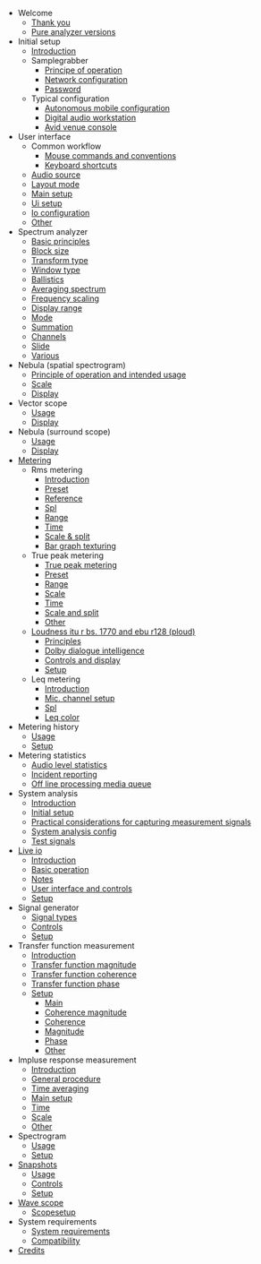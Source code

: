 * Welcome
    * [Thank you](00_Pure_Analyzer_00_Pure_Analyzer.md)
    * [Pure analyzer versions](00_Pure_Analyzer_01_Pure-analyzer-versions.md)
* Initial setup
    * [Introduction](01_Initial_Setup_00_Introduction.md)
    * Samplegrabber
        * [Principe of operation](01_Initial_Setup_01_SampleGrabber_01_Principe_of_operation.md)
        * [Network configuration](01_Initial_Setup_01_SampleGrabber_02_Network_Configuration.md)
        * [Password](01_Initial_Setup_01_SampleGrabber_03_Password.md)
    * Typical configuration
        * [Autonomous mobile configuration](01_Initial_Setup_02_Typical_configuration_01_Autonomous_mobile_configuration.md)
        * [Digital audio workstation](01_Initial_Setup_02_Typical_configuration_02_Digital_audio_workstation.md)
        * [Avid venue console](01_Initial_Setup_02_Typical_configuration_03_Avid_venue_console.md)
* User interface
    * Common workflow
        * [Mouse commands and conventions](02_User_Interface_01_Common_workflow_01_Mouse_commands_and_conventions.md)
        * [Keyboard shortcuts](02_User_Interface_01_Common_workflow_02_Keyboard_shortcuts.md)
    * [Audio source](02_User_Interface_02_Audio_source.md)
    * [Layout mode](02_User_Interface_03_Layout_mode.md)
    * [Main setup](02_User_Interface_04_Main_setup.md)
    * [Ui setup](02_User_Interface_05_UI_setup.md)
    * [Io configuration](02_User_Interface_06_IO_Configuration.md)
    * [Other](02_User_Interface_07_Other.md)
* Spectrum analyzer
    * [Basic principles](03_Spectrum_analyzer_01_Basic_principles.md)
    * [Block size](03_Spectrum_analyzer_02_Block_size.md)
    * [Transform type](03_Spectrum_analyzer_03_Transform_type.md)
    * [Window type](03_Spectrum_analyzer_04_Window_type.md)
    * [Ballistics](03_Spectrum_analyzer_05_Ballistics.md)
    * [Averaging spectrum](03_Spectrum_analyzer_06_Averaging_Spectrum.md)
    * [Frequency scaling](03_Spectrum_analyzer_07_Frequency_scaling.md)
    * [Display range](03_Spectrum_analyzer_08_Display_range.md)
    * [Mode](03_Spectrum_analyzer_09_Mode.md)
    * [Summation](03_Spectrum_analyzer_10_Summation.md)
    * [Channels](03_Spectrum_analyzer_11_Channels.md)
    * [Slide](03_Spectrum_analyzer_12_Slide_Real_time_waterfall_.md)
    * [Various](03_Spectrum_analyzer_13_Various.md)
* Nebula (spatial spectrogram)
    * [Principle of operation and intended usage](04_Nebula_Spatial_Spectrogram_01_Principle_of_operation_and_intended_usage.md)
    * [Scale](04_Nebula_Spatial_Spectrogram_02_Scale.md)
    * [Display](04_Nebula_Spatial_Spectrogram_03_Display.md)
* Vector scope
    * [Usage](05_Vector_scope_01_Usage.md)
    * [Display](05_Vector_scope_02_Display.md)
* Nebula (surround scope)
    * [Usage](06_Nebula_Surround_scope_01_Usage.md)
    * [Display](06_Nebula_Surround_scope_02_Display.md)
* [Metering](07_Metering_00_Metering.md)
    * Rms metering
        * [Introduction](07_Metering_01_RMS_Metering_01_Introduction.md)
        * [Preset](07_Metering_01_RMS_Metering_02_Preset.md)
        * [Reference](07_Metering_01_RMS_Metering_03_Reference.md)
        * [Spl](07_Metering_01_RMS_Metering_04_SPL.md)
        * [Range](07_Metering_01_RMS_Metering_05_Range.md)
        * [Time](07_Metering_01_RMS_Metering_06_Time.md)
        * [Scale & split](07_Metering_01_RMS_Metering_07_Scale_and_split.md)
        * [Bar graph texturing](07_Metering_01_RMS_Metering_08_Bar_Graph_Texturing.md)
    * True peak metering
        * [True peak metering](07_Metering_02_True_peak_metering_00_True_Peak_metering.md)
        * [Preset](07_Metering_02_True_peak_metering_01_Preset.md)
        * [Range](07_Metering_02_True_peak_metering_02_Range.md)
        * [Scale](07_Metering_02_True_peak_metering_03_Scale.md)
        * [Time](07_Metering_02_True_peak_metering_04_Time.md)
        * [Scale and split](07_Metering_02_True_peak_metering_05_Scale_and_split.md)
        * [Other](07_Metering_02_True_peak_metering_06_Other.md)
    * [Loudness itu r bs. 1770 and ebu r128 (ploud)](07_Metering_03_Loudness_ITU-R_BS._1770_and_EBU-R128_PLOUD_00_Loudness_ITU-R_BS._1770_and_EBU-R128_PLOUD.md)
        * [Principles](07_Metering_03_Loudness_ITU-R_BS._1770_and_EBU-R128_PLOUD_01_Principles.md)
        * [Dolby dialogue intelligence](07_Metering_03_Loudness_ITU-R_BS._1770_and_EBU-R128_PLOUD_02_Dolby_Dialogue_Intelligence.md)
        * [Controls and display](07_Metering_03_Loudness_ITU-R_BS._1770_and_EBU-R128_PLOUD_03_Controls_and_display.md)
        * [Setup](07_Metering_03_Loudness_ITU-R_BS._1770_and_EBU-R128_PLOUD_04_Setup.md)
    * Leq metering
        * [Introduction](07_Metering_04_Leq_Metering_01_Introduction.md)
        * [Mic. channel setup](07_Metering_04_Leq_Metering_02_Mic._Channel_Setup.md)
        * [Spl](07_Metering_04_Leq_Metering_03_SPL.md)
        * [Leq color](07_Metering_04_Leq_Metering_04_Leq_Color.md)
* Metering history
    * [Usage](08_Metering_History_01_Usage.md)
    * [Setup](08_Metering_History_02_Setup.md)
* Metering statistics
    * [Audio level statistics](09_Metering_statistics_01_Audio_level_statistics.md)
    * [Incident reporting](09_Metering_statistics_02_Incident_reporting.md)
    * [Off line processing media queue](09_Metering_statistics_03_Off-line_processing_media_queue.md)
* System analysis
    * [Introduction](10_System_analysis_01_Introduction.md)
    * [Initial setup](10_System_analysis_02_Initial_setup.md)
    * [Practical considerations for capturing measurement signals](10_System_analysis_03_Practical_considerations_for_capturing_measurement_signals.md)
    * [System analysis config](10_System_analysis_04_System_analysis_config.md)
    * [Test signals](10_System_analysis_05_Test_signals.md)
* [Live io](11_Live_IO_00_Live_IO.md)
    * [Introduction](11_Live_IO_01_Introduction.md)
    * [Basic operation](11_Live_IO_02_Basic_operation.md)
    * [Notes](11_Live_IO_03_Notes.md)
    * [User interface and controls](11_Live_IO_04_User_interface_and_controls.md)
    * [Setup](11_Live_IO_05_Setup.md)
* Signal generator
    * [Signal types](12_Signal_generator_01_Signal_types.md)
    * [Controls](12_Signal_generator_02_Controls.md)
    * [Setup](12_Signal_generator_03_Setup.md)
* Transfer function measurement
    * [Introduction](13_Transfer_function_measurement_01_Introduction.md)
    * [Transfer function magnitude](13_Transfer_function_measurement_02_Transfer_function_magnitude.md)
    * [Transfer function coherence](13_Transfer_function_measurement_03_Transfer_function_coherence.md)
    * [Transfer function phase](13_Transfer_function_measurement_04_Transfer_function_phase.md)
    * [Setup](13_Transfer_function_measurement_05_Setup_00_Setup.md)
        * [Main](13_Transfer_function_measurement_05_Setup_01_Main.md)
        * [Coherence magnitude](13_Transfer_function_measurement_05_Setup_02_Coherence_Magnitude.md)
        * [Coherence](13_Transfer_function_measurement_05_Setup_03_Coherence.md)
        * [Magnitude](13_Transfer_function_measurement_05_Setup_04_Magnitude.md)
        * [Phase](13_Transfer_function_measurement_05_Setup_05_Phase.md)
        * [Other](13_Transfer_function_measurement_05_Setup_06_Other.md)
* Impluse response measurement
    * [Introduction](14_Impluse_response_measurement_01_Introduction.md)
    * [General procedure](14_Impluse_response_measurement_02_General_procedure.md)
    * [Time averaging](14_Impluse_response_measurement_03_Time_averaging.md)
    * [Main setup](14_Impluse_response_measurement_04_Main_setup.md)
    * [Time](14_Impluse_response_measurement_05_Time.md)
    * [Scale](14_Impluse_response_measurement_06_Scale.md)
    * [Other](14_Impluse_response_measurement_07_Other.md)
* Spectrogram
    * [Usage](15_Spectrogram_01_Usage.md)
    * [Setup](15_Spectrogram_02_Setup.md)
* [Snapshots](16_Snapshots_00_Snapshots.md)
    * [Usage](16_Snapshots_01_Usage.md)
    * [Controls](16_Snapshots_02_Controls.md)
    * [Setup](16_Snapshots_03_Setup.md)
* [Wave scope](17_Wave_scope_00_Wave_scope.md)
    * [Scopesetup](17_Wave_scope_01_ScopeSetup.md)
* System requirements
    * [System requirements](18_System_Requirements_00_System_requirements.md)
    * [Compatibility](18_System_Requirements_01_Compatibility.md)
* [Credits](19_Credits.md)
